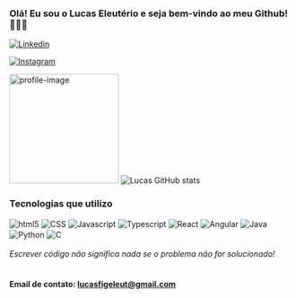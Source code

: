 ### Olá! Eu sou o Lucas Eleutério e seja bem-vindo ao meu Github! 👨🏻‍💻

[![Linkedin](https://img.shields.io/badge/LinkedIn-0077B5?style=for-the-badge&logo=linkedin&logoColor=white)](https://www.linkedin.com/public-profile/settings?lipi=urn%3Ali%3Apage%3Ad_flagship3_profile_self_edit_contact-info%3BPLFP2ThtS2%2BuCp9y5mFqLw%3D%3D)

[![Instagram](https://img.shields.io/badge/Instagram-E4405F?style=for-the-badge&logo=instagram&logoColor=white)](https://www.instagram.com/lucas_eleuteri0/)

<img alt="profile-image" width="195" height="195" src="https://user-images.githubusercontent.com/100170505/217329421-6b8af9a6-7e5c-4e24-8de1-aae08bd86520.gif"></img>
![Lucas GitHub stats](https://github-readme-stats.vercel.app/api?username=LucasFigueired0&show_icons=true&theme=dark)

### Tecnologias que utilizo

<div style="display: inline_block">
    <img align="center" alt="html5" src="https://img.shields.io/badge/HTML5-E34F26?style=for-the-badge&logo=html5&logoColor=white"></img>
    <img align="center" alt="CSS" src="https://img.shields.io/badge/CSS-239120?&style=for-the-badge&logo=css3&logoColor=white"></img>
    <img align="center" alt="Javascript" src="https://img.shields.io/badge/JavaScript-323330?style=for-the-badge&logo=javascript&logoColor=F7DF1E"></img>
    <img align="center" alt="Typescript" src="https://img.shields.io/badge/TypeScript-007ACC?style=for-the-badge&logo=typescript&logoColor=white"></img>
    <img align="center" alt="React" src="https://img.shields.io/badge/React-20232A?style=for-the-badge&logo=react&logoColor=61DAFB"></img>
    <img align="center" alt="Angular" src="https://img.shields.io/badge/Angular-DD0031?style=for-the-badge&logo=angular&logoColor=white"></img>
    <img align="center" alt="Java" src="https://img.shields.io/badge/Java-ED8B00?style=for-the-badge&logo=java&logoColor=white"></img>
    <img align="center" alt="Python" src="https://img.shields.io/badge/Python-3776AB?style=for-the-badge&logo=python&logoColor=white"></img>
    <img align="center" alt="C" src="https://img.shields.io/badge/C-00599C?style=for-the-badge&logo=c&logoColor=white"></img>
</div>
<br />

<div><em>Escrever código não significa nada se o problema não for solucionado!</em> </div>

<br>

#### Email de contato: lucasfigeleut@gmail.com
